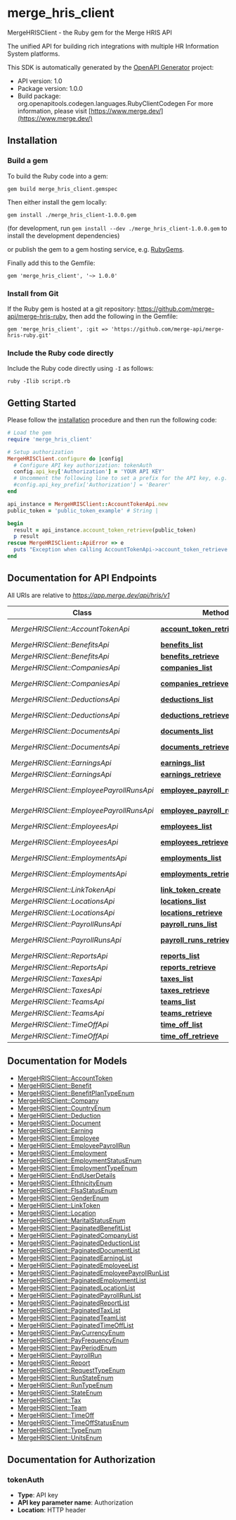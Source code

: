 # merge_hris_client

MergeHRISClient - the Ruby gem for the Merge HRIS API

The unified API for building rich integrations with multiple HR Information System platforms.

This SDK is automatically generated by the [OpenAPI Generator](https://openapi-generator.tech) project:

- API version: 1.0
- Package version: 1.0.0
- Build package: org.openapitools.codegen.languages.RubyClientCodegen
For more information, please visit [https://www.merge.dev/](https://www.merge.dev/)

## Installation

### Build a gem

To build the Ruby code into a gem:

```shell
gem build merge_hris_client.gemspec
```

Then either install the gem locally:

```shell
gem install ./merge_hris_client-1.0.0.gem
```

(for development, run `gem install --dev ./merge_hris_client-1.0.0.gem` to install the development dependencies)

or publish the gem to a gem hosting service, e.g. [RubyGems](https://rubygems.org/).

Finally add this to the Gemfile:

    gem 'merge_hris_client', '~> 1.0.0'

### Install from Git

If the Ruby gem is hosted at a git repository: https://github.com/merge-api/merge-hris-ruby, then add the following in the Gemfile:

    gem 'merge_hris_client', :git => 'https://github.com/merge-api/merge-hris-ruby.git'

### Include the Ruby code directly

Include the Ruby code directly using `-I` as follows:

```shell
ruby -Ilib script.rb
```

## Getting Started

Please follow the [installation](#installation) procedure and then run the following code:

```ruby
# Load the gem
require 'merge_hris_client'

# Setup authorization
MergeHRISClient.configure do |config|
  # Configure API key authorization: tokenAuth
  config.api_key['Authorization'] = 'YOUR API KEY'
  # Uncomment the following line to set a prefix for the API key, e.g. 'Bearer' (defaults to nil)
  #config.api_key_prefix['Authorization'] = 'Bearer'
end

api_instance = MergeHRISClient::AccountTokenApi.new
public_token = 'public_token_example' # String | 

begin
  result = api_instance.account_token_retrieve(public_token)
  p result
rescue MergeHRISClient::ApiError => e
  puts "Exception when calling AccountTokenApi->account_token_retrieve: #{e}"
end

```

## Documentation for API Endpoints

All URIs are relative to *https://app.merge.dev/api/hris/v1*

Class | Method | HTTP request | Description
------------ | ------------- | ------------- | -------------
*MergeHRISClient::AccountTokenApi* | [**account_token_retrieve**](docs/AccountTokenApi.md#account_token_retrieve) | **GET** /account-token/{public_token} | 
*MergeHRISClient::BenefitsApi* | [**benefits_list**](docs/BenefitsApi.md#benefits_list) | **GET** /benefits | 
*MergeHRISClient::BenefitsApi* | [**benefits_retrieve**](docs/BenefitsApi.md#benefits_retrieve) | **GET** /benefits/{id} | 
*MergeHRISClient::CompaniesApi* | [**companies_list**](docs/CompaniesApi.md#companies_list) | **GET** /companies | 
*MergeHRISClient::CompaniesApi* | [**companies_retrieve**](docs/CompaniesApi.md#companies_retrieve) | **GET** /companies/{id} | 
*MergeHRISClient::DeductionsApi* | [**deductions_list**](docs/DeductionsApi.md#deductions_list) | **GET** /deductions | 
*MergeHRISClient::DeductionsApi* | [**deductions_retrieve**](docs/DeductionsApi.md#deductions_retrieve) | **GET** /deductions/{id} | 
*MergeHRISClient::DocumentsApi* | [**documents_list**](docs/DocumentsApi.md#documents_list) | **GET** /documents | 
*MergeHRISClient::DocumentsApi* | [**documents_retrieve**](docs/DocumentsApi.md#documents_retrieve) | **GET** /documents/{id} | 
*MergeHRISClient::EarningsApi* | [**earnings_list**](docs/EarningsApi.md#earnings_list) | **GET** /earnings | 
*MergeHRISClient::EarningsApi* | [**earnings_retrieve**](docs/EarningsApi.md#earnings_retrieve) | **GET** /earnings/{id} | 
*MergeHRISClient::EmployeePayrollRunsApi* | [**employee_payroll_runs_list**](docs/EmployeePayrollRunsApi.md#employee_payroll_runs_list) | **GET** /employee-payroll-runs | 
*MergeHRISClient::EmployeePayrollRunsApi* | [**employee_payroll_runs_retrieve**](docs/EmployeePayrollRunsApi.md#employee_payroll_runs_retrieve) | **GET** /employee-payroll-runs/{id} | 
*MergeHRISClient::EmployeesApi* | [**employees_list**](docs/EmployeesApi.md#employees_list) | **GET** /employees | 
*MergeHRISClient::EmployeesApi* | [**employees_retrieve**](docs/EmployeesApi.md#employees_retrieve) | **GET** /employees/{id} | 
*MergeHRISClient::EmploymentsApi* | [**employments_list**](docs/EmploymentsApi.md#employments_list) | **GET** /employments | 
*MergeHRISClient::EmploymentsApi* | [**employments_retrieve**](docs/EmploymentsApi.md#employments_retrieve) | **GET** /employments/{id} | 
*MergeHRISClient::LinkTokenApi* | [**link_token_create**](docs/LinkTokenApi.md#link_token_create) | **POST** /link-token | 
*MergeHRISClient::LocationsApi* | [**locations_list**](docs/LocationsApi.md#locations_list) | **GET** /locations | 
*MergeHRISClient::LocationsApi* | [**locations_retrieve**](docs/LocationsApi.md#locations_retrieve) | **GET** /locations/{id} | 
*MergeHRISClient::PayrollRunsApi* | [**payroll_runs_list**](docs/PayrollRunsApi.md#payroll_runs_list) | **GET** /payroll-runs | 
*MergeHRISClient::PayrollRunsApi* | [**payroll_runs_retrieve**](docs/PayrollRunsApi.md#payroll_runs_retrieve) | **GET** /payroll-runs/{id} | 
*MergeHRISClient::ReportsApi* | [**reports_list**](docs/ReportsApi.md#reports_list) | **GET** /reports | 
*MergeHRISClient::ReportsApi* | [**reports_retrieve**](docs/ReportsApi.md#reports_retrieve) | **GET** /reports/{id} | 
*MergeHRISClient::TaxesApi* | [**taxes_list**](docs/TaxesApi.md#taxes_list) | **GET** /taxes | 
*MergeHRISClient::TaxesApi* | [**taxes_retrieve**](docs/TaxesApi.md#taxes_retrieve) | **GET** /taxes/{id} | 
*MergeHRISClient::TeamsApi* | [**teams_list**](docs/TeamsApi.md#teams_list) | **GET** /teams | 
*MergeHRISClient::TeamsApi* | [**teams_retrieve**](docs/TeamsApi.md#teams_retrieve) | **GET** /teams/{id} | 
*MergeHRISClient::TimeOffApi* | [**time_off_list**](docs/TimeOffApi.md#time_off_list) | **GET** /time-off | 
*MergeHRISClient::TimeOffApi* | [**time_off_retrieve**](docs/TimeOffApi.md#time_off_retrieve) | **GET** /time-off/{id} | 


## Documentation for Models

 - [MergeHRISClient::AccountToken](docs/AccountToken.md)
 - [MergeHRISClient::Benefit](docs/Benefit.md)
 - [MergeHRISClient::BenefitPlanTypeEnum](docs/BenefitPlanTypeEnum.md)
 - [MergeHRISClient::Company](docs/Company.md)
 - [MergeHRISClient::CountryEnum](docs/CountryEnum.md)
 - [MergeHRISClient::Deduction](docs/Deduction.md)
 - [MergeHRISClient::Document](docs/Document.md)
 - [MergeHRISClient::Earning](docs/Earning.md)
 - [MergeHRISClient::Employee](docs/Employee.md)
 - [MergeHRISClient::EmployeePayrollRun](docs/EmployeePayrollRun.md)
 - [MergeHRISClient::Employment](docs/Employment.md)
 - [MergeHRISClient::EmploymentStatusEnum](docs/EmploymentStatusEnum.md)
 - [MergeHRISClient::EmploymentTypeEnum](docs/EmploymentTypeEnum.md)
 - [MergeHRISClient::EndUserDetails](docs/EndUserDetails.md)
 - [MergeHRISClient::EthnicityEnum](docs/EthnicityEnum.md)
 - [MergeHRISClient::FlsaStatusEnum](docs/FlsaStatusEnum.md)
 - [MergeHRISClient::GenderEnum](docs/GenderEnum.md)
 - [MergeHRISClient::LinkToken](docs/LinkToken.md)
 - [MergeHRISClient::Location](docs/Location.md)
 - [MergeHRISClient::MaritalStatusEnum](docs/MaritalStatusEnum.md)
 - [MergeHRISClient::PaginatedBenefitList](docs/PaginatedBenefitList.md)
 - [MergeHRISClient::PaginatedCompanyList](docs/PaginatedCompanyList.md)
 - [MergeHRISClient::PaginatedDeductionList](docs/PaginatedDeductionList.md)
 - [MergeHRISClient::PaginatedDocumentList](docs/PaginatedDocumentList.md)
 - [MergeHRISClient::PaginatedEarningList](docs/PaginatedEarningList.md)
 - [MergeHRISClient::PaginatedEmployeeList](docs/PaginatedEmployeeList.md)
 - [MergeHRISClient::PaginatedEmployeePayrollRunList](docs/PaginatedEmployeePayrollRunList.md)
 - [MergeHRISClient::PaginatedEmploymentList](docs/PaginatedEmploymentList.md)
 - [MergeHRISClient::PaginatedLocationList](docs/PaginatedLocationList.md)
 - [MergeHRISClient::PaginatedPayrollRunList](docs/PaginatedPayrollRunList.md)
 - [MergeHRISClient::PaginatedReportList](docs/PaginatedReportList.md)
 - [MergeHRISClient::PaginatedTaxList](docs/PaginatedTaxList.md)
 - [MergeHRISClient::PaginatedTeamList](docs/PaginatedTeamList.md)
 - [MergeHRISClient::PaginatedTimeOffList](docs/PaginatedTimeOffList.md)
 - [MergeHRISClient::PayCurrencyEnum](docs/PayCurrencyEnum.md)
 - [MergeHRISClient::PayFrequencyEnum](docs/PayFrequencyEnum.md)
 - [MergeHRISClient::PayPeriodEnum](docs/PayPeriodEnum.md)
 - [MergeHRISClient::PayrollRun](docs/PayrollRun.md)
 - [MergeHRISClient::Report](docs/Report.md)
 - [MergeHRISClient::RequestTypeEnum](docs/RequestTypeEnum.md)
 - [MergeHRISClient::RunStateEnum](docs/RunStateEnum.md)
 - [MergeHRISClient::RunTypeEnum](docs/RunTypeEnum.md)
 - [MergeHRISClient::StateEnum](docs/StateEnum.md)
 - [MergeHRISClient::Tax](docs/Tax.md)
 - [MergeHRISClient::Team](docs/Team.md)
 - [MergeHRISClient::TimeOff](docs/TimeOff.md)
 - [MergeHRISClient::TimeOffStatusEnum](docs/TimeOffStatusEnum.md)
 - [MergeHRISClient::TypeEnum](docs/TypeEnum.md)
 - [MergeHRISClient::UnitsEnum](docs/UnitsEnum.md)


## Documentation for Authorization


### tokenAuth


- **Type**: API key
- **API key parameter name**: Authorization
- **Location**: HTTP header

